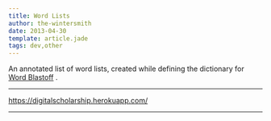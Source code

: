 ```yaml
---
title: Word Lists
author: the-wintersmith
date: 2013-04-30
template: article.jade
tags: dev,other
---
```


An annotated list of word lists, created while defining the dictionary for [Word Blastoff](/portfolio/word/) .

---

https://digitalscholarship.herokuapp.com/

---
